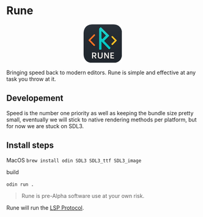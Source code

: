 # Rune

<p style="text-align: center;align-items: center;">
  <img src="/assets/icon/icon.png" width="100" height="100">
</p>

Bringing speed back to modern editors. Rune is simple and effective at any task you throw at it.

## Developement

Speed is the number one priority as well as keeping the bundle size pretty small, eventually we will stick to native rendering methods per platform, but for now we are stuck on SDL3.

## Install steps

MacOS
`brew install odin SDL3 SDL3_ttf SDL3_image`

build

`odin run .`

> Rune is pre-Alpha software use at your own risk.

Rune will run the [LSP Protocol](https://microsoft.github.io/language-server-protocol/).
